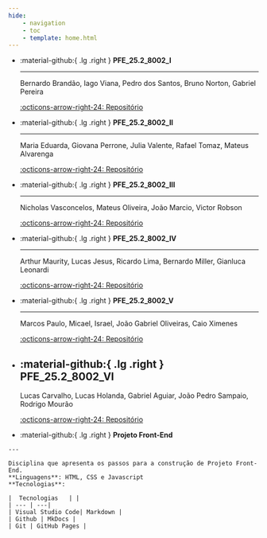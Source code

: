 ```yaml
---
hide:
    - navigation
    - toc
    - template: home.html
---
```


<div class="grid cards" style="grid-template-columns: repeat(3, 1fr); background: var(--md-primary-bg-color); color: var(--md-primary-fg-color);" markdown>

-   :material-github:{ .lg .right } __PFE_25.2_8002_I__

    ---

    Bernardo Brandão, Iago Viana, Pedro dos Santos, Bruno Norton, Gabriel Pereira

    [:octicons-arrow-right-24: Repositório](https://github.com/Projetos-de-Extensao/PFE_25.2_8002_I)

-   :material-github:{ .lg .right } __PFE_25.2_8002_II__

    ---

    Maria Eduarda, Giovana Perrone, Julia Valente, Rafael Tomaz, Mateus Alvarenga

    [:octicons-arrow-right-24: Repositório](https://github.com/Projetos-de-Extensao/PFE_25.2_8002_II)

-   :material-github:{ .lg .right } __PFE_25.2_8002_III__

    ---

    Nicholas Vasconcelos, Mateus Oliveira, João Marcio, Victor Robson   

    [:octicons-arrow-right-24: Repositório](https://github.com/Projetos-de-Extensao/PFE_25.2_8002_III)

-   :material-github:{ .lg .right } __PFE_25.2_8002_IV__

    ---

    Arthur Maurity, Lucas Jesus, Ricardo Lima, Bernardo Miller, Gianluca Leonardi

    [:octicons-arrow-right-24: Repositório](https://github.com/Projetos-de-Extensao/PFE_25.2_8002_IV)

-   :material-github:{ .lg .right } __PFE_25.2_8002_V__

    ---

    Marcos Paulo, Micael, Israel, João Gabriel Oliveiras, Caio Ximenes

    [:octicons-arrow-right-24: Repositório](https://github.com/Projetos-de-Extensao/PFE_25.2_8002_V)

-   :material-github:{ .lg .right } __PFE_25.2_8002_VI__
    ---

    Lucas Carvalho, Lucas Holanda, Gabriel Aguiar, João Pedro Sampaio, Rodrigo Mourão

    [:octicons-arrow-right-24: Repositório](https://github.com/Projetos-de-Extensao/PFE_25.2_8002_VI)

</div>

-    :material-github:{ .lg .right } __Projeto Front-End__
    
    ---
    
    Disciplina que apresenta os passos para a construção de Projeto Front-End.
    **Linguagens**: HTML, CSS e Javascript
    **Tecnologias**:
    
    |  Tecnologias   | |
    | --- | ---|
    | Visual Studio Code| Markdown |
    | Github | MkDocs |
    | Git | GitHub Pages |







